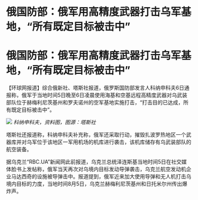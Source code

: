 # 俄国防部：俄军用高精度武器打击乌军基地，“所有既定目标被击中”

# 俄国防部：俄军用高精度武器打击乌军基地，“所有既定目标被击中”

【环球网报道】综合俄新社、塔斯社报道，俄罗斯国防部发言人科纳申科夫6日通报称，俄军于当地时间5日晚至6日凌晨使用海基和空基远程高精度武器对乌武装部队位于赫梅利尼茨基州和罗夫诺州的空军基地实施打击，“打击目的已达成，所有既定目标被击中”。

![](https://inews.gtimg.com/om_bt/OAQPIaHDr3hdmbp1L5P88QOlxOFWHCnzSACnf0W4hV0WAAA/1000)
_科纳申科夫，资料图，图源：塔斯社_

塔斯社还报道称，科纳申科夫补充称，俄军还采取行动，摧毁扎波罗热地区一个武器库并对乌军位于该地区一军用机场的机库进行袭击，该机库储存有乌武装部队的航空装备。

据乌克兰“RBC.UA”新闻网此前报道，乌克兰总统泽连斯基当地时间5日在社交媒体脸书上发帖称，俄军当天再次对乌境内目标发动导弹袭击，乌克兰航空发动机企业马达西奇的设施被导弹击中。报道提到，俄军近来加大使用导弹和无人机打击乌境内目标的力度，当地时间8月5日，乌克兰赫梅利尼茨基州和日托米尔州传出爆炸声。

